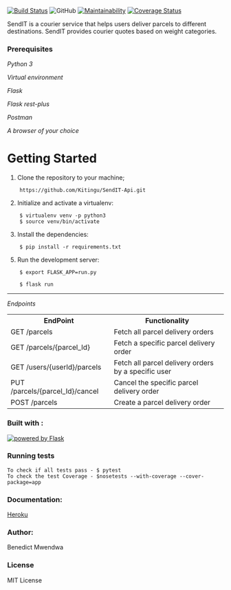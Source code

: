 
[![Build Status](https://travis-ci.org/Kitingu/SendIT-Api.svg?branch=ft-change-parcel-destination-161697078)](https://travis-ci.org/Kitingu/SendIT-Api)
![GitHub](https://img.shields.io/github/license/mashape/apistatus.svg)
[![Maintainability](https://api.codeclimate.com/v1/badges/5433b4da514a0011801a/maintainability)](https://codeclimate.com/github/Kitingu/SendIT-Api/maintainability)
[![Coverage Status](https://coveralls.io/repos/github/Kitingu/SendIT-Api/badge.svg?branch=ft-change-parcel-destination-161697078)](https://coveralls.io/github/Kitingu/SendIT-Api?branch=ft-change-parcel-destination-161697078)

SendIT is a courier service that helps users deliver parcels to different destinations. SendIT provides courier quotes based on weight categories.
### Prerequisites
*Python 3*

*Virtual environment*

*Flask*

*Flask rest-plus*

*Postman*

*A browser of your choice*



# Getting Started
1. Clone the repository to your machine;
  ```
      https://github.com/Kitingu/SendIT-Api.git
```
    

2. Initialize and activate a virtualenv:
  ```
      $ virtualenv venv -p python3
      $ source venv/bin/activate
  ```

3. Install the dependencies:
  ```
      $ pip install -r requirements.txt
  ```

5. Run the development server:

  ```
      $ export FLASK_APP=run.py
  ```
  ```
      $ flask run
  ```
<hr>
<i>Endpoints</i>
<table>
<th>EndPoint </th>
<th> Functionality</th>
<tr>
<td>GET /parcels</td>
<td>Fetch all parcel delivery orders</td>
</tr>
<tr>  
<td> GET /parcels/{parcel_Id} </td>
<td>Fetch a specific parcel delivery order</td>
</tr>
<tr>
<td>
GET /users/{userId}/parcels
</td>
<td>
Fetch all parcel delivery orders by a specific user</td>
</tr>
<tr>
<td>
PUT /parcels/{parcel_Id}/cancel</td>
<td>
Cancel the specific parcel delivery order</td>
</tr>
<tr>
<td>
POST /parcels</td>
<td>
Create a parcel delivery order
</td>
</tr>
<table>


### Built with :

<a href="http://flask.pocoo.org/"><img
   src="http://flask.pocoo.org/static/badges/powered-by-flask-s.png"
   border="0"
   alt="powered by Flask"
   title="powered by Flask"></a>

### Running tests
```
To check if all tests pass - $ pytest
To check the test Coverage - $nosetests --with-coverage --cover-package=app
```

### Documentation:
[Heroku](https://v1-sendit-api.herokuapp.com/api/v1/)

### Author:
Benedict Mwendwa

### License
MIT License
